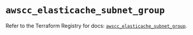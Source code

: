 # `awscc_elasticache_subnet_group`

Refer to the Terraform Registry for docs: [`awscc_elasticache_subnet_group`](https://registry.terraform.io/providers/hashicorp/awscc/0.70.0/docs/resources/elasticache_subnet_group).
